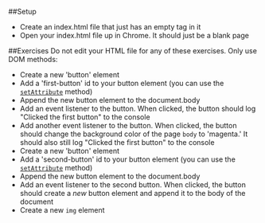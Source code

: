 ##Setup
- Create an index.html file that just has an empty <body></body> tag in it
- Open your index.html file up in Chrome. It should just be a blank page

##Exercises
Do not edit your HTML file for any of these exercises. Only use DOM methods:
- Create a new 'button' element
- Add a 'first-button' id to your button element (you can use the [`setAttribute`](http://www.w3schools.com/jsref/met_element_setattribute.asp) method)
- Append the new button element to the document.body
- Add an event listener to the button. When clicked, the button should log "Clicked the first button" to the console
- Add another event listener to the button. When clicked, the button should change the background color of the page `body` to 'magenta.' It should also still log "Clicked the first button" to the console
- Create a new 'button' element
- Add a 'second-button' id to your button element (you can use the [`setAttribute`](http://www.w3schools.com/jsref/met_element_setattribute.asp) method)
- Append the new button element to the document.body
- Add an event listener to the second button. When clicked, the button should create a *new* button element and append it to the body of the document
- Create a new `img` element

